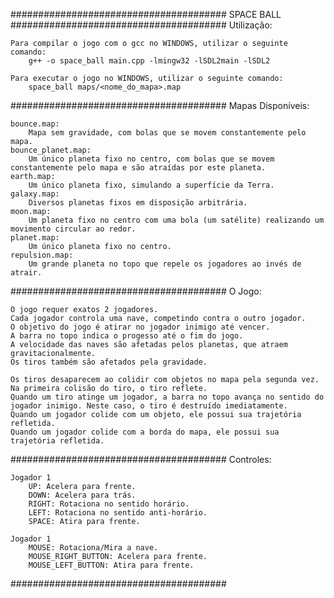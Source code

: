 #######################################
SPACE BALL
#######################################
Utilização:

	Para compilar o jogo com o gcc no WINDOWS, utilizar o seguinte comando:
		g++ -o space_ball main.cpp -lmingw32 -lSDL2main -lSDL2

	Para executar o jogo no WINDOWS, utilizar o seguinte comando:
		space_ball maps/<nome_do_mapa>.map

#######################################
Mapas Disponíveis:

	bounce.map:
		Mapa sem gravidade, com bolas que se movem constantemente pelo mapa.
	bounce_planet.map:
		Um único planeta fixo no centro, com bolas que se movem constantemente pelo mapa e são atraídas por este planeta.
	earth.map:
		Um único planeta fixo, simulando a superfície da Terra.
	galaxy.map:
		Diversos planetas fixos em disposição arbitrária.
	moon.map:
		Um planeta fixo no centro com uma bola (um satélite) realizando um movimento circular ao redor.
	planet.map:
		Um único planeta fixo no centro.
	repulsion.map:
		Um grande planeta no topo que repele os jogadores ao invés de atrair.

#######################################
O Jogo:

	O jogo requer exatos 2 jogadores.
	Cada jogador controla uma nave, competindo contra o outro jogador.
	O objetivo do jogo é atirar no jogador inimigo até vencer.
	A barra no topo indica o progesso até o fim do jogo.
	A velocidade das naves são afetadas pelos planetas, que atraem gravitacionalmente.
	Os tiros também são afetados pela gravidade.

	Os tiros desaparecem ao colidir com objetos no mapa pela segunda vez.
	Na primeira colisão do tiro, o tiro reflete.
	Quando um tiro atinge um jogador, a barra no topo avança no sentido do jogador inimigo. Neste caso, o tiro é destruído imediatamente.
	Quando um jogador colide com um objeto, ele possui sua trajetória refletida.
	Quando um jogador colide com a borda do mapa, ele possui sua trajetória refletida.

#######################################
Controles:

	Jogador 1
		UP: Acelera para frente.
		DOWN: Acelera para trás.
		RIGHT: Rotaciona no sentido horário.
		LEFT: Rotaciona no sentido anti-horário.
		SPACE: Atira para frente.

	Jogador 1
		MOUSE: Rotaciona/Mira a nave.
		MOUSE_RIGHT_BUTTON: Acelera para frente.
		MOUSE_LEFT_BUTTON: Atira para frente.

#######################################